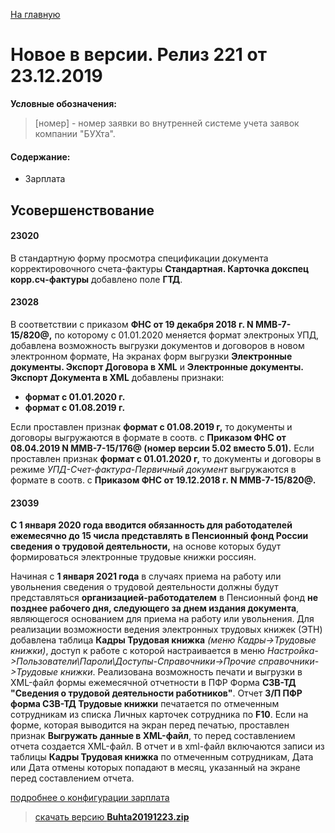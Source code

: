﻿[На главную](../../index.md)

# Новое в версии. Релиз 221 от 23.12.2019

**Условные обозначения:**
 >[номер] - номер заявки во внутренней системе учета заявок компании "БУХта".


#### Содержание:

- Зарплата

## Усовершенствование

#### 23020
В стандартную форму просмотра спецификации документа корректировочного счета-фактуры __Стандартная. Карточка докспец корр.сч-фактуры__ добавлено поле __ГТД__.

#### 23028
В соответствии с приказом __ФНС от 19 декабря 2018 г. N ММВ-7-15/820@,__ по которому с 01.01.2020 меняется формат электроных УПД, добавлена возможность выгрузки документов и договоров в новом электронном формате,
На экранах форм выгрузки __Электронные документы. Экспорт Договора в XML__ и __Электронные документы. Экспорт Документа в XML__ добавлены признаки:
 - __формат с 01.01.2020 г.__
 - __формат с 01.08.2019 г.__

>
Если проставлен признак __формат с 01.08.2019 г,__ то документы и договоры выгружаются в формате в соотв. с __Приказом ФНС от 08.04.2019 N ММВ-7-15/176@ (номер версии 5.02 вместо 5.01).__
Если проставлен признак __формат с 01.01.2020 г,__ то документы и договоры в режиме _УПД-Счет-фактура-Первичный документ_ выгружаются в формате в соотв. с __Приказом ФНС от 19.12.2018 г. N ММВ-7-15/820@.__

#### 23039
>
__С 1 января 2020 года вводится обязанность для работодателей ежемесячно до 15 числа представлять в Пенсионный фонд России сведения о трудовой деятельности,__
на основе которых будут формироваться электронные трудовые книжки россиян.

Начиная с __1 января 2021 года__ в случаях приема на работу или увольнения сведения о трудовой деятельности должны будут представляться __организацией-работодателем__
в Пенсионный фонд __не позднее рабочего дня, следующего за днем издания документа__, являющегося основанием для приема на работу или увольнения.
Для реализации возможности ведения электронных трудовых книжек (ЭТН) добавлена таблица __Кадры Трудовая книжка__ _(меню Кадры->Трудовые книжки)_,
доступ к работе с которой настраивается в меню _Настройка->Пользователи\Пароли\Доступы-Справочники->Прочие справочники->Трудовые книжки_.
Реализована возможность печати и выгрузки в XML-файл формы ежемесячной отчетности в ПФР Форма __СЗВ-ТД "Сведения о трудовой деятельности работников"__.
Отчет __З/П ПФР форма СЗВ-ТД Трудовые книжки__ печатается по отмеченным сотрудникам из списка Личных карточек сотрудника по __F10__.
Если на форме, которая выводится на экран перед печатью, проставлен признак __Выгружать данные в XML-файл__, то перед составлением отчета создается XML-файл.
В отчет и в xml-файл включаются записи из таблицы __Кадры Трудовая книжка__ по отмеченным сотрудникам, Дата или Дата отмены которых попадают в месяц, указанный на экране перед составлением отчета.


[подробнее о конфигурации зарплата](Стандартная_Зарплата.htm)

> [скачать версию **Buhta20191223.zip**](Buhta20191223.zip)
